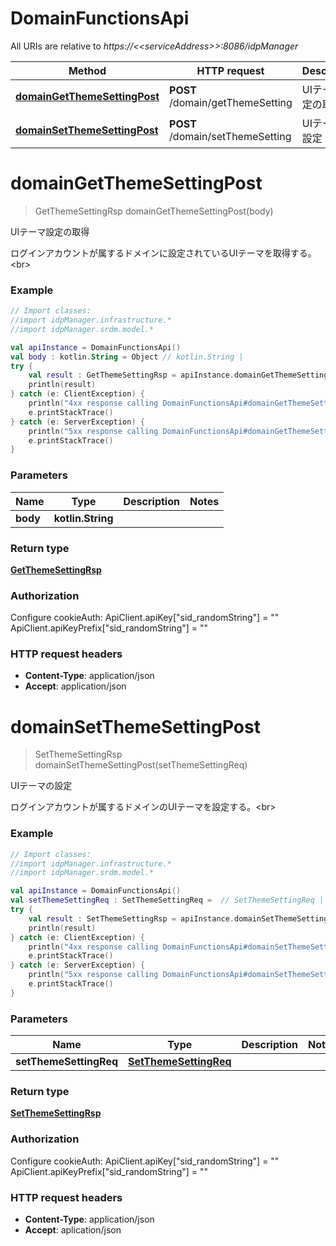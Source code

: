 # DomainFunctionsApi

All URIs are relative to *https://&lt;&lt;serviceAddress&gt;&gt;:8086/idpManager*

Method | HTTP request | Description
------------- | ------------- | -------------
[**domainGetThemeSettingPost**](DomainFunctionsApi.md#domainGetThemeSettingPost) | **POST** /domain/getThemeSetting | UIテーマ設定の取得
[**domainSetThemeSettingPost**](DomainFunctionsApi.md#domainSetThemeSettingPost) | **POST** /domain/setThemeSetting | UIテーマの設定


<a name="domainGetThemeSettingPost"></a>
# **domainGetThemeSettingPost**
> GetThemeSettingRsp domainGetThemeSettingPost(body)

UIテーマ設定の取得

ログインアカウントが属するドメインに設定されているUIテーマを取得する。&lt;br&gt;

### Example
```kotlin
// Import classes:
//import idpManager.infrastructure.*
//import idpManager.srdm.model.*

val apiInstance = DomainFunctionsApi()
val body : kotlin.String = Object // kotlin.String | 
try {
    val result : GetThemeSettingRsp = apiInstance.domainGetThemeSettingPost(body)
    println(result)
} catch (e: ClientException) {
    println("4xx response calling DomainFunctionsApi#domainGetThemeSettingPost")
    e.printStackTrace()
} catch (e: ServerException) {
    println("5xx response calling DomainFunctionsApi#domainGetThemeSettingPost")
    e.printStackTrace()
}
```

### Parameters

Name | Type | Description  | Notes
------------- | ------------- | ------------- | -------------
 **body** | **kotlin.String**|  |

### Return type

[**GetThemeSettingRsp**](GetThemeSettingRsp.md)

### Authorization


Configure cookieAuth:
    ApiClient.apiKey["sid_randomString"] = ""
    ApiClient.apiKeyPrefix["sid_randomString"] = ""

### HTTP request headers

 - **Content-Type**: application/json
 - **Accept**: application/json

<a name="domainSetThemeSettingPost"></a>
# **domainSetThemeSettingPost**
> SetThemeSettingRsp domainSetThemeSettingPost(setThemeSettingReq)

UIテーマの設定

ログインアカウントが属するドメインのUIテーマを設定する。&lt;br&gt;

### Example
```kotlin
// Import classes:
//import idpManager.infrastructure.*
//import idpManager.srdm.model.*

val apiInstance = DomainFunctionsApi()
val setThemeSettingReq : SetThemeSettingReq =  // SetThemeSettingReq | 
try {
    val result : SetThemeSettingRsp = apiInstance.domainSetThemeSettingPost(setThemeSettingReq)
    println(result)
} catch (e: ClientException) {
    println("4xx response calling DomainFunctionsApi#domainSetThemeSettingPost")
    e.printStackTrace()
} catch (e: ServerException) {
    println("5xx response calling DomainFunctionsApi#domainSetThemeSettingPost")
    e.printStackTrace()
}
```

### Parameters

Name | Type | Description  | Notes
------------- | ------------- | ------------- | -------------
 **setThemeSettingReq** | [**SetThemeSettingReq**](SetThemeSettingReq.md)|  |

### Return type

[**SetThemeSettingRsp**](SetThemeSettingRsp.md)

### Authorization


Configure cookieAuth:
    ApiClient.apiKey["sid_randomString"] = ""
    ApiClient.apiKeyPrefix["sid_randomString"] = ""

### HTTP request headers

 - **Content-Type**: application/json
 - **Accept**: aplication/json

